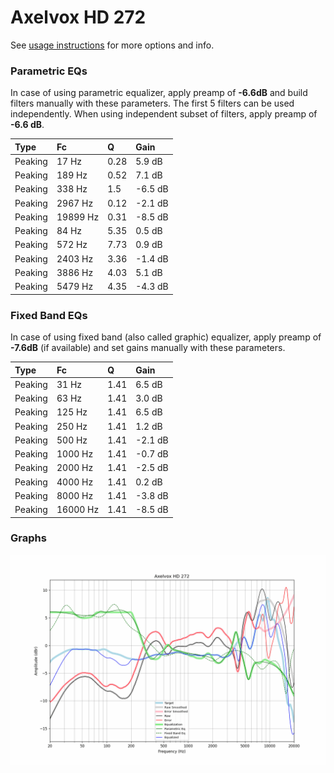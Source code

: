 # Axelvox HD 272
See [usage instructions](https://github.com/jaakkopasanen/AutoEq#usage) for more options and info.

### Parametric EQs
In case of using parametric equalizer, apply preamp of **-6.6dB** and build filters manually
with these parameters. The first 5 filters can be used independently.
When using independent subset of filters, apply preamp of **-6.6 dB**.

| Type    | Fc       |    Q | Gain    |
|:--------|:---------|:-----|:--------|
| Peaking | 17 Hz    | 0.28 | 5.9 dB  |
| Peaking | 189 Hz   | 0.52 | 7.1 dB  |
| Peaking | 338 Hz   | 1.5  | -6.5 dB |
| Peaking | 2967 Hz  | 0.12 | -2.1 dB |
| Peaking | 19899 Hz | 0.31 | -8.5 dB |
| Peaking | 84 Hz    | 5.35 | 0.5 dB  |
| Peaking | 572 Hz   | 7.73 | 0.9 dB  |
| Peaking | 2403 Hz  | 3.36 | -1.4 dB |
| Peaking | 3886 Hz  | 4.03 | 5.1 dB  |
| Peaking | 5479 Hz  | 4.35 | -4.3 dB |

### Fixed Band EQs
In case of using fixed band (also called graphic) equalizer, apply preamp of **-7.6dB**
(if available) and set gains manually with these parameters.

| Type    | Fc       |    Q | Gain    |
|:--------|:---------|:-----|:--------|
| Peaking | 31 Hz    | 1.41 | 6.5 dB  |
| Peaking | 63 Hz    | 1.41 | 3.0 dB  |
| Peaking | 125 Hz   | 1.41 | 6.5 dB  |
| Peaking | 250 Hz   | 1.41 | 1.2 dB  |
| Peaking | 500 Hz   | 1.41 | -2.1 dB |
| Peaking | 1000 Hz  | 1.41 | -0.7 dB |
| Peaking | 2000 Hz  | 1.41 | -2.5 dB |
| Peaking | 4000 Hz  | 1.41 | 0.2 dB  |
| Peaking | 8000 Hz  | 1.41 | -3.8 dB |
| Peaking | 16000 Hz | 1.41 | -8.5 dB |

### Graphs
![](./Axelvox%20HD%20272.png)